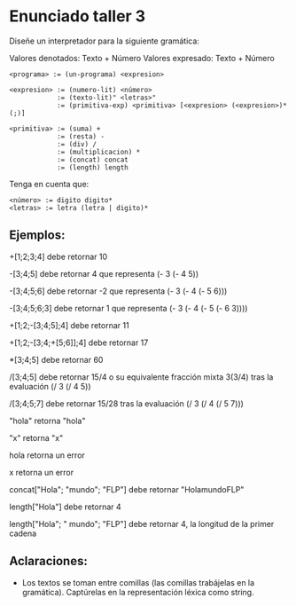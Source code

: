 # Enunciado taller 3

Diseñe un interpretador para la siguiente gramática:

Valores denotados: Texto + Número
Valores expresado: Texto + Número

```
<programa> := (un-programa) <expresion>

<expresion> := (numero-lit) <número>
            := (texto-lit)" <letras>"
            := (primitiva-exp) <primitiva> [<expresion> (<expresion>)* (;)]
            
<primitiva> := (suma) +
            := (resta) -
            := (div) /
            := (multiplicacion) *
            := (concat) concat
            := (length) length
```
Tenga en cuenta que:
```
<número> := digito digito*
<letras> := letra (letra | digito)*
```

## Ejemplos:
+[1;2;3;4] debe retornar 10

-[3;4;5] debe retornar 4 que representa (- 3 (- 4 5))

-[3;4;5;6] debe retornar -2 que representa (- 3 (- 4 (- 5 6)))

-[3;4;5;6;3] debe retornar 1 que representa (- 3 (- 4 (- 5 (- 6 3))))

+[1;2;-[3;4;5];4]  debe retornar 11

+[1;2;-[3;4;+[5;6]];4] debe retornar 17

*[3;4;5] debe retornar 60

/[3;4;5] debe retornar 15/4 o su equivalente fracción mixta 3(3/4) tras la evaluación (/ 3 (/ 4 5))

/[3;4;5;7] debe retornar 15/28 tras la evaluación (/ 3 (/ 4 (/ 5 7)))

"hola" retorna "hola"

"x" retorna "x"

hola retorna un error

x retorna un error

concat["Hola"; "mundo"; "FLP"] debe retornar "HolamundoFLP"

length["Hola"] debe retornar 4

length["Hola"; " mundo"; "FLP"] debe retornar 4, la longitud de la primer cadena

## Aclaraciones:
- Los textos se toman entre comillas (las comillas trabájelas en la gramática). Captúrelas en la representación léxica como string.
